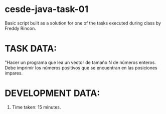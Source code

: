 # cesde-java-task-01
Basic script built as a solution for one of the tasks executed during class by Freddy Rincon.

# TASK DATA:
"Hacer un programa que lea un vector de tamaño N de números enteros. Debe imprimir los números positivos que se encuentran en las posiciones impares.

# DEVELOPMENT DATA:
1. Time taken: 15 minutes.

